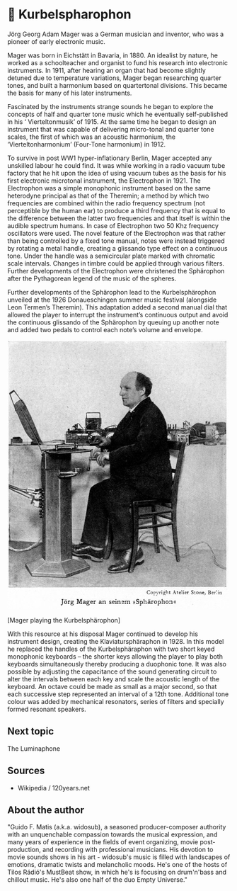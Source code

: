 # 🎼 Kurbelspharophon

Jörg Georg Adam Mager was a German musician and inventor, who was a pioneer of early electronic music.

Mager was born in Eichstätt in Bavaria, in 1880. An idealist by nature, he worked as a schoolteacher and organist to fund his research into electronic instruments. In 1911, after hearing an organ that had become slightly detuned due to temperature variations, Mager began researching quarter tones, and built a harmonium based on quartertonal divisions. This became the basis for many of his later instruments.

Fascinated by the instruments strange sounds he began to explore the concepts of half and quarter tone music
which he eventually self-published in his ‘ Vierteltonmusik’ of 1915. At the same time he began to design an
instrument that was capable of delivering micro-tonal and quarter tone scales, the first of which was an acoustic harmonium, the ‘Vierteltonharmonium’ (Four-Tone harmonium) in 1912.

To survive in post WW1 hyper-inflationary Berlin, Mager accepted any unskilled labour he could find. It was
while working in a radio vacuum tube factory that he hit upon the idea of using vacuum tubes as the basis for his first electronic microtonal instrument, the Electrophon in 1921. The Electrophon was a simple monophonic
instrument based on the same heterodyne principal as that of the Theremin; a method by which two frequencies
are combined within the radio frequency spectrum (not perceptible by the human ear) to produce a third frequency that is equal to the difference between the latter two frequencies and that itself is within the audible spectrum humans. In case of Electrophon two 50 Khz frequency oscillators were used. The novel feature of the Electrophon was that rather than being controlled by a fixed tone manual, notes were instead triggered by rotating a metal handle, creating a glissando type effect on a continuous tone. Under the handle was a semicircular plate marked with chromatic scale intervals. Changes in timbre could be applied through various filters. Further developments of the Electrophon were christened the Sphärophon after the Pythagorean legend of the music of the spheres.

Further developments of the Sphärophon lead to the Kurbelsphärophon unveiled at the 1926 Donaueschingen
summer music festival (alongside Leon Termen’s Theremin).
This adaptation added a second manual dial that allowed the player
to interrupt the instrument’s continuous output and avoid the continuous
glissando of the Sphärophon by queuing up another note and added two
pedals to control each note’s volume and envelope.

![Kurbelspharophon](_static/images/kurbelspharophon/kurbelspharophon.jpg)

[Mager playing the Kurbelsphärophon]

With this resource at his disposal Mager continued to develop his instrument design, creating the Klaviatursphäraphon in 1928. In this model he replaced the handles of the Kurbelsphäraphon with two short keyed monophonic keyboards – the shorter keys allowing the player to play both keyboards simultaneously thereby producing a duophonic tone. It was also possible
by adjusting the capacitance of the sound generating circuit to alter
the intervals between each key and scale the acoustic length of the keyboard. An octave could be made as small as a major second, so that each successive step represented an interval of a 12th tone. Additional tone colour was added by mechanical resonators, series of filters and specially formed resonant speakers.

## Next topic

 The Luminaphone

## Sources

- Wikipedia / 120years.net

## About the author

"Guido F. Matis (a.k.a. widosub), a seasoned producer-composer authority with an unquenchable compassion towards the musical expression, and many years of experience in the fields of event organizing, movie post-production, and recording with professional musicians. His devotion to movie sounds shows in his art - widosub's music is filled with landscapes of emotions, dramatic twists and melancholic moods. He's one of the hosts of Tilos Rádió's MustBeat show, in which he's is focusing on drum'n'bass and chillout music. He's also one half of the duo Empty Universe."
